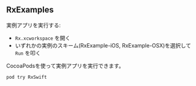 
## RxExamples

実例アプリを実行する:

* `Rx.xcworkspace` を開く
* いずれかの実例のスキーム(RxExample-iOS, RxExample-OSX)を選択して `Run` を叩く

CocoaPodsを使って実例アプリを実行できます。

```
pod try RxSwift
```
